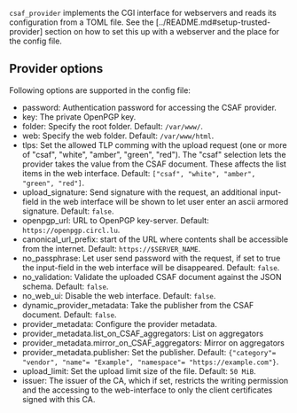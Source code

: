 `csaf_provider` implements the CGI interface for webservers
and reads its configuration from a TOML file.
See the [../README.md#setup-trusted-provider] section on how to
set this up with a webserver and the place for the config file.

## Provider options

Following options are supported in the config file:

 - password: Authentication password for accessing the CSAF provider.
 - key: The private OpenPGP key.
 - folder: Specify the root folder. Default: `/var/www/`.
 - web: Specify the web folder. Default: `/var/www/html`.
 - tlps: Set the allowed TLP comming with the upload request (one or more of "csaf", "white", "amber", "green", "red").
   The "csaf" selection lets the provider takes the value from the CSAF document.
   These affects the list items in the web interface.
   Default: `["csaf", "white", "amber", "green", "red"]`.
 - upload_signature: Send signature with the request, an additional input-field in the web interface will be shown to let user enter an ascii armored signature. Default: `false`.
 - openpgp_url: URL to OpenPGP key-server. Default: `https://openpgp.circl.lu`.
 - canonical_url_prefix: start of the URL where contents shall be accessible from the internet. Default: `https://$SERVER_NAME`.
 - no_passphrase: Let user send password with the request, if set to true the input-field in the web interface will be disappeared. Default: `false`.
 - no_validation: Validate the uploaded CSAF document against the JSON schema. Default: `false`.
 - no_web_ui: Disable the web interface. Default: `false`.
 - dynamic_provider_metadata: Take the publisher from the CSAF document. Default: `false`.
 - provider_metadata: Configure the provider metadata.
 - provider_metadata.list_on_CSAF_aggregators: List on aggregators
 - provider_metadata.mirror_on_CSAF_aggregators: Mirror on aggregators
 - provider_metadata.publisher: Set the publisher. Default: `{"category"= "vendor", "name"= "Example", "namespace"= "https://example.com"}`.
 - upload_limit: Set the upload limit  size of the file. Default: `50 MiB`.
 - issuer: The issuer of the CA, which if set, restricts the writing permission and the accessing to the web-interface to only the client certificates signed with this CA.
